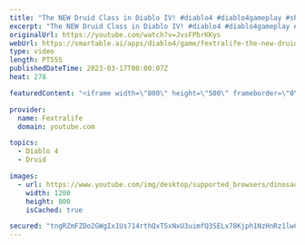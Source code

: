 ```yaml
---
title: "The NEW Druid Class in Diablo IV! #diablo4 #diablo4gameplay #shorts"
excerpt: "The NEW Druid Class in Diablo IV! #diablo4 #diablo4gameplay #shorts Don't forget to like the video and subscribe to our channel ..."
originalUrl: https://youtube.com/watch?v=JvsFPbrKKys
webUrl: https://smartable.ai/apps/diablo4/game/fextralife-the-new-druid-class-in-diablo-iv-diablo4-diablo4gameplay-shorts/
type: video
length: PT55S
publishedDateTime: 2023-03-17T00:00:07Z
heat: 278

featuredContent: "<iframe width=\"800\" height=\"500\" frameborder=\"0\" src=\"https://www.youtube.com/embed/JvsFPbrKKys\" allow=\"accelerometer; autoplay; encrypted-media; gyroscope; picture-in-picture\" allowfullscreen></iframe>"

provider:
  name: Fextralife
  domain: youtube.com

topics:
  - Diablo 4
  - Druid

images:
  - url: https://www.youtube.com/img/desktop/supported_browsers/dinosaur.png
    width: 1200
    height: 800
    isCached: true

secured: "tngRZmFZDo2GWgIx1Us714rthQxT5xNxU3uimfQ3SELx78Kjph1NzHnRz1lwCe74DJK83wtil806Acn1lP5Ub6TrOhwAtySw0UdH5ONVP9V3IWHEFAa+XtSR9dzth0CBXj2DUZ4IhN3B2liUK5G/+KT2LPHMbSktduimN8ubCYjhoROLtNVt3UPOMv7VY9FtMInnwTVeN3D74q2CzoKpKgCm3OJ20HA448ayx4JQb9RrFP3xDFvZaXGm/QaE7yMerdNfKlP8Sazmx/Kh85tqHjskn20wmMKq1/lAzHUoWkZoN6E8ROAIYYjZG0RhIIG12OXrMSF5sE4jzKgG2JBCu5A2566xph3P5O4atMuOrKSZp1Bq7bx96LgTzS9T2YPDN1EiNcOzR2xhJAarfghMti7t2LD71N9gnCw0l6QzDBM=;UvSlTBoUmg5bgb+57eps2g=="
---
```


